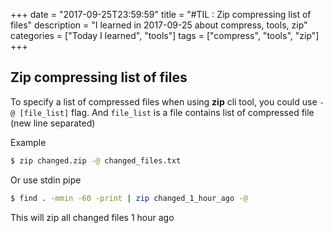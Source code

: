 +++
date = "2017-09-25T23:59:59"
title = "#TIL : Zip compressing list of files"
description = "I learned in 2017-09-25 about compress, tools, zip"
categories = ["Today I learned", "tools"]
tags = ["compress", "tools", "zip"]
+++



## Zip compressing list of files

To specify a list of compressed files when using **zip** cli tool, you could use `-@ [file_list]` flag. And `file_list` is a file contains list of compressed file (new line separated)

Example

```bash
$ zip changed.zip -@ changed_files.txt
```

Or use stdin pipe

```bash
$ find . -mmin -60 -print | zip changed_1_hour_ago -@
```

This will zip all changed files 1 hour ago
